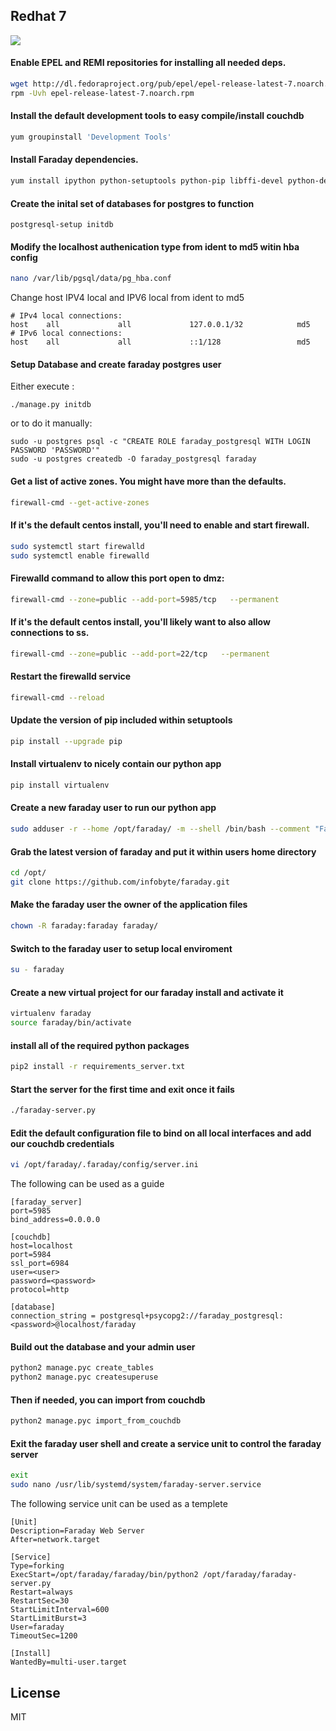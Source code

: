 ## Redhat 7
![](https://raw.githubusercontent.com/wiki/infobyte/faraday/images/faraday_redhat.jpeg)

#### Enable EPEL and REMI repositories for installing all needed deps.
```bash
wget http://dl.fedoraproject.org/pub/epel/epel-release-latest-7.noarch.rpm
rpm -Uvh epel-release-latest-7.noarch.rpm
```
#### Install the default development tools to easy compile/install couchdb
```bash
yum groupinstall 'Development Tools'
```

#### Install Faraday dependencies.
```bash
yum install ipython python-setuptools python-pip libffi-devel python-devel openssl-devel openldap-devel curl zsh libxslt-devel pkgconfig postgresql postgresql-libs libxml2-devel libxslt-devel libxml++-devel pygobject2-devel freetype-devel libjpeg-devel gtk+-devel gtk3-devel gtk2-devel vte-devel mailcap
```

#### Create the inital set of databases for postgres to function
```
postgresql-setup initdb
```

#### Modify the localhost authenication type from ident to md5 witin hba config 
```bash
nano /var/lib/pgsql/data/pg_hba.conf
```
Change host IPV4 local and IPV6 local from ident to md5 
```
# IPv4 local connections:
host    all             all             127.0.0.1/32            md5
# IPv6 local connections:
host    all             all             ::1/128                 md5
```

#### Setup Database and create faraday postgres user

Either execute :
```
./manage.py initdb
```
or to do it manually:
```
sudo -u postgres psql -c "CREATE ROLE faraday_postgresql WITH LOGIN PASSWORD 'PASSWORD'"
sudo -u postgres createdb -O faraday_postgresql faraday
```

#### Get a list of active zones. You might have more than the defaults.
```bash
firewall-cmd --get-active-zones
```

#### If it's the default centos install,  you'll need to enable and start firewall.
```bash
sudo systemctl start firewalld
sudo systemctl enable firewalld
```

#### Firewalld command to allow this port open to dmz:
```bash
firewall-cmd --zone=public --add-port=5985/tcp   --permanent
```

#### If it's the default centos install, you'll likely want to also allow connections to ss.
```bash
firewall-cmd --zone=public --add-port=22/tcp   --permanent
```

#### Restart the firewalld service
```bash
firewall-cmd --reload
```

#### Update the version of pip included within setuptools
```bash
pip install --upgrade pip
```

#### Install virtualenv to nicely contain our python app 
```bash
pip install virtualenv
```

#### Create a new faraday user to run our python app
```bash
sudo adduser -r --home /opt/faraday/ -m --shell /bin/bash --comment "Faraday Service Account" faraday
```

#### Grab the latest version of faraday and put it within users home directory
```bash
cd /opt/
git clone https://github.com/infobyte/faraday.git
```
#### Make the faraday user the owner of the application files 
```bash
chown -R faraday:faraday faraday/
```

#### Switch to the faraday user to setup local enviroment
```bash
su - faraday
```

#### Create a new virtual project for our faraday install and activate it
```bash
virtualenv faraday
source faraday/bin/activate
```

#### install all of the required python packages
```bash
pip2 install -r requirements_server.txt
```

#### Start the server for the first time and exit once it fails
```bash
./faraday-server.py
```

#### Edit the default configuration file to bind on all local interfaces and add our couchdb credentials
```bash
vi /opt/faraday/.faraday/config/server.ini
```
The following can be used as a guide
```text
[faraday_server]
port=5985
bind_address=0.0.0.0

[couchdb]
host=localhost
port=5984
ssl_port=6984
user=<user>
password=<password>
protocol=http

[database]
connection_string = postgresql+psycopg2://faraday_postgresql:<password>@localhost/faraday
```

#### Build out the database and your admin user
```bash
python2 manage.pyc create_tables
python2 manage.pyc createsuperuse
```

#### Then if needed, you can import from couchdb
```bash
python2 manage.pyc import_from_couchdb
```

#### Exit the faraday user shell and create a service unit to control the faraday server
```bash
exit
sudo nano /usr/lib/systemd/system/faraday-server.service
```
The following service unit can be used as a templete
```text
[Unit]
Description=Faraday Web Server
After=network.target

[Service]
Type=forking
ExecStart=/opt/faraday/faraday/bin/python2 /opt/faraday/faraday-server.py
Restart=always
RestartSec=30
StartLimitInterval=600
StartLimitBurst=3
User=faraday
TimeoutSec=1200

[Install]
WantedBy=multi-user.target
```

License
----

MIT